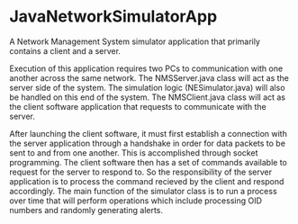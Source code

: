 JavaNetworkSimulatorApp
=======================

A Network Management System simulator application that primarily contains a client and a server.

Execution of this application requires two PCs to communication with one another across the same network. 
The NMSServer.java class will act as the server side of the system.  The simulation logic (NESimulator.java) will 
also be handled on this end of the system.  The NMSClient.java class will act as the client software application 
that requests to communicate with the server.  

After launching the client software, it must first establish a connection with the server application 
through a handshake in order for data packets to be sent to and from one another.  This is accomplished through 
socket programming.  The client software then has a set of commands available to request for the server to 
respond to.  So the responsibility of the server application is to process the command recieved by the client 
and respond accordingly.  The main function of the simulator class is to run a process over time that will perform 
operations which include processing OID numbers and randomly generating alerts.
